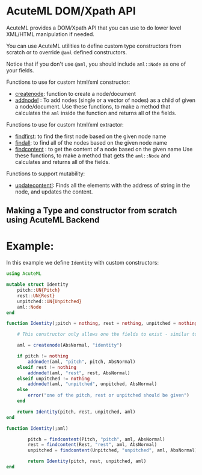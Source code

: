 # AcuteML DOM/Xpath API

AcuteML provides a DOM/Xpath API that you can use to do lower level XML/HTML manipulation if needed.

You can use AcuteML utilities to define custom type constructors from scratch or to override `@aml` defined constructors.

Notice that if you don't use `@aml`, you should include `aml::Node` as one of your fields.

Functions to use for custom html/xml constructor:
- [createnode](@ref): function to create a node/document
- [addnode!](@ref) : To add nodes (single or a vector of nodes) as a child of given a node/document.
Use these functions, to make a method that calculates the `aml` inside the function and returns all of the fields.

Functions to use for custom html/xml extractor:
- [findfirst](@ref): to find the first node based on the given node name
- [findall](@ref): to find all of the nodes based on the given node name
- [findcontent](@ref) : to get the content of a node based on the given name
Use these functions, to make a method that gets the `aml::Node` and calculates and returns all of the fields.

Functions to support mutability:
- [updatecontent!](@ref): Finds all the elements with the address of string in the node, and updates the content.

## Making a Type and constructor from scratch using AcuteML Backend

# Example:
In this example we define `Identity` with custom constructors:
```julia
using AcuteML

mutable struct Identity
    pitch::UN{Pitch}
    rest::UN{Rest}
    unpitched::UN{Unpitched}
    aml::Node
end

function Identity(;pitch = nothing, rest = nothing, unpitched = nothing)

    # This constructor only allows one the fields to exist - similar to choice element in XS

    aml = createnode(AbsNormal, "identity")

    if pitch != nothing
        addnode!(aml, "pitch", pitch, AbsNormal)
    elseif rest != nothing
        addnode!(aml, "rest", rest, AbsNormal)
    elseif unpitched != nothing
        addnode!(aml, "unpitched", unpitched, AbsNormal)
    else
        error("one of the pitch, rest or unpitched should be given")
    end

    return Identity(pitch, rest, unpitched, aml)
end

function Identity(;aml)

        pitch = findcontent(Pitch, "pitch", aml, AbsNormal)
        rest = findcontent(Rest, "rest", aml, AbsNormal)
        unpitched = findcontent(Unpitched, "unpitched", aml, AbsNormal)

        return Identity(pitch, rest, unpitched, aml)
end
```

